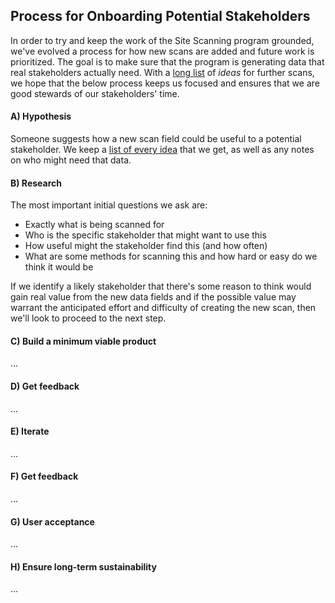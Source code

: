 
## Process for Onboarding Potential Stakeholders

In order to try and keep the work of the Site Scanning program grounded, we've evolved a process for how new scans are added and future work is prioritized.  The goal is to make sure that the program is generating data that real stakeholders actually need.  With a [long list](https://github.com/18F/site-scanning-documentation/blob/main/pages/candidate-scans.md) of _ideas_ for further scans, we hope that the below process keeps us focused and ensures that we are good stewards of our stakeholders' time. 

#### A) Hypothesis

Someone suggests how a new scan field could be useful to a potential stakeholder.  We keep a [list of every idea](https://github.com/18F/site-scanning-documentation/blob/main/pages/candidate-scans.md) that we get, as well as any notes on who might need that data.  

#### B) Research 

The most important initial questions we ask are:
* Exactly what is being scanned for
* Who is the specific stakeholder that might want to use this
* How useful might the stakeholder find this (and how often)
* What are some methods for scanning this and how hard or easy do we think it would be

If we identify a likely stakeholder that there's some reason to think would gain real value from the new data fields and if the possible value may warrant the anticipated effort and difficulty of creating the new scan, then we'll look to proceed to the next step.  

#### C) Build a minimum viable product

...

#### D) Get feedback 

...

#### E) Iterate

...

#### F) Get feedback 

...

#### G) User acceptance 

...

#### H) Ensure long-term sustainability

...

